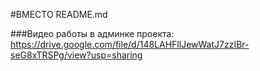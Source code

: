#ВМЕСТО README.md

###Видео работы в админке проекта:
https://drive.google.com/file/d/148LAHFllJewWatJ7zzIBr-seG8xTRSPg/view?usp=sharing